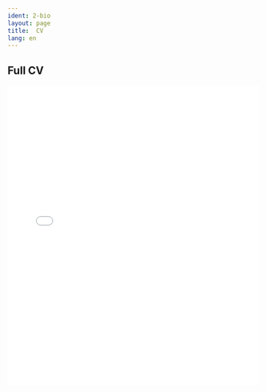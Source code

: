 ```yaml
---
ident: 2-bio
layout: page
title:  CV
lang: en
---
```

## Full CV

<embed src="/path/to/your/cv.pdf" width="100%" height="600px" type="application/pdf">

<script>
    document.write('<iframe src="/cv/Curriculum vitæ.pdf" width="100%" height="600px" style="border: none;">');
    document.write('This browser does not support PDFs. Please download the PDF to view it: ');
    document.write('<a href="/cv/Curriculum vitæ.pdf">Download PDF</a>');
    document.write('</iframe>');

</script>



[lim]: https://github.com/erelsgl/limdu
[pat]: http://appft.uspto.gov/netacgi/nph-Parser?Sect1=PTO2&Sect2=HITOFF&u=%2Fnetahtml%2FPTO%2Fsearch-adv.html&r=1&p=1&f=G&l=50&d=PG01&S1=20100010826.PGNR.&OS=DN/20100010826&RS=DN/20100010826
[mzg]: http://www.meezoog.com
[cvpdf]: {{site.baseurl}}/cv/Erel-Segal-Halevi-CV.pdf
[rs]: {{site.baseurl}}/cv/Erel-Segal-Halevi-Research-Statement.pdf
[ts]: {{site.baseurl}}/cv/Erel-Segal-Halevi-Teaching-Statement.pdf
